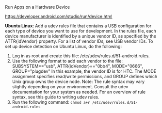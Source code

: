Run Apps on a Hardware Device

https://developer.android.com/studio/run/device.html


**Ubuntu Linux**: Add a udev rules file that contains a USB configuration for each type of device you want to use for development. In the rules file, each device manufacturer is identified by a unique vendor ID, as specified by the ATTR{idVendor} property. For a list of vendor IDs, see USB vendor IDs.
To set up device detection on Ubuntu Linux, do the following:
1. Log in as root and create this file: /etc/udev/rules.d/51-android.rules.
2. Use the following format to add each vendor to the file:
SUBSYSTEM=="usb", ATTR{idVendor}=="0bb4", MODE="0666", GROUP="plugdev"
In this example, the vendor ID is for HTC. The MODE assignment specifies read/write permissions, and GROUP defines which Unix group owns the device node.
    Note: The rule syntax may vary slightly depending on your environment. Consult the udev documentation for your system as needed. For an overview of rule syntax, see this guide to writing udev rules.
3. Run the following command:
    `chmod a+r /etc/udev/rules.d/51-android.rules`
